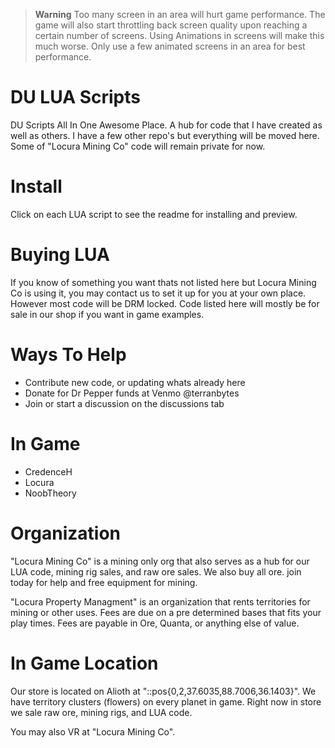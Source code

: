 > **Warning**
> Too many screen in an area will hurt game performance. The game will also start throttling back screen quality upon reaching a certain number of screens. Using Animations in screens will make this much worse. Only use a few animated screens in an area for best performance.

# DU LUA Scripts
DU Scripts All In One Awesome Place. A hub for code that I have created as well as others. I have a few other repo's but everything will be moved here. Some of "Locura Mining Co" code will remain private for now. 

# Install
Click on each LUA script to see the readme for installing and preview.

# Buying LUA
If you know of something you want thats not listed here but Locura Mining Co is using it, you may contact us to set it up for you at your own place. However most code will be DRM locked. Code listed here will mostly be for sale in our shop if you want in game examples. 

# Ways To Help
- Contribute new code, or updating whats already here
- Donate for Dr Pepper funds at Venmo @terranbytes
- Join or start a discussion on the discussions tab

# In Game
- CredenceH
- Locura
- NoobTheory

# Organization
"Locura Mining Co" is a mining only org that also serves as a hub for our LUA code, mining rig sales, and raw ore sales. We also buy all ore. join today for help and free equipment for mining.

"Locura Property Managment" is an organization that rents territories for mining or other uses. Fees are due on a pre determined bases that fits your play times. Fees are payable in Ore, Quanta, or anything else of value. 

# In Game Location
Our store is located on Alioth at "::pos{0,2,37.6035,88.7006,36.1403}". We have territory clusters (flowers) on every planet in game. Right now in store we sale raw ore, mining rigs, and LUA code.

You may also VR at "Locura Mining Co". 
